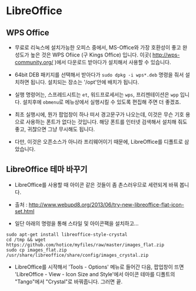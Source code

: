 
# LibreOffice

## WPS Office

* 무료로 리눅스에 설치가능한 오피스 중에서, MS-Office와 가장 호환성이 좋고 완성도가 높은 것은 WPS Ofiice (구 Kings Office) 입니다.  이곳( http://wps-community.org/ )에서 다운로드 받아다가 설치해서 사용할 수 있습니다.

* 64bit DEB 패키지를 선택해서 받아다가 `sudo dpkg -i wps*.deb` 명령을 줘서 설치하면 됩니다.  설치되는 장소는 '/opt'안에 배치가 됩니다.

* 실행 명령어는, 스프레드시트는 `et`, 워드프로세서는 `wps`, 프리젠테이션은 `wpp` 입니다.  설치후에 `obmenu`로 메뉴상에서 실행시킬 수 있도록 편집해 주면 더 좋겠죠.

* 최초 실행시에, 뭔가 팝업창이 하나 떠서 경고문구가 나오는데, 이것은 무슨 기호 용으로 사용하는 폰트가 없다는 것입니다.  해당 폰트를 인터넷 검색해서 설치해 줘도 좋고, 귀챦으면 그냥 무시해도 됩니다.

* 다만, 이것은 오픈소스가 아니라 프리웨어이기 때문에, LibreOffice를 디폴트로 삼았습니다.



## LibreOffice 테마 바꾸기

* LibreOffice를 사용할 때 아이콘 같은 것들이 좀 촌스러우므로 세련되게 바꿔 봅니다.

* 출처 :  http://www.webupd8.org/2013/06/try-new-libreoffice-flat-icon-set.html

* 일단 아래의 명령을 통해 스타일 및 아이콘팩을 설치하고...

```
sudo apt-get install libreoffice-style-crystal
cd /tmp && wget https://github.com/hotice/myfiles/raw/master/images_flat.zip
sudo cp images_flat.zip /usr/share/libreoffice/share/config/images_crystal.zip
```

* LibreOffice를 시작해서 'Tools - Options' 메뉴로 들어간 다음, 팝업창이 뜨면 'LibreOffice - View - Icon Size and Style'에서 아이콘 테마를 디폴트의 "Tango"에서 "Crystal"로 바꿔줍니다.  그러면 끝.
